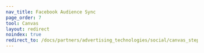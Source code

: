 ```yaml
---
nav_title: Facebook Audience Sync 
page_order: 7
tool: Canvas
layout: redirect
noindex: true
redirect_to: /docs/partners/advertising_technologies/social/canvas_steps/facebook_audience_sync/
---
```


